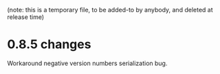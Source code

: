 (note: this is a temporary file, to be added-to by anybody, and deleted at
release time)

0.8.5 changes
=============

Workaround negative version numbers serialization bug.
